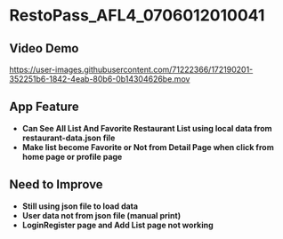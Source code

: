 # RestoPass_AFL4_0706012010041
## Video Demo


https://user-images.githubusercontent.com/71222366/172190201-352251b6-1842-4eab-80b6-0b14304626be.mov


## App Feature
- **Can See All List And Favorite Restaurant List using local data from restaurant-data.json file**
- **Make list become Favorite or Not from Detail Page when click from home page or profile page**

## Need to Improve
- **Still using json file to load data**
- **User data not from json file (manual print)**
- **LoginRegister page and Add List page not working**
